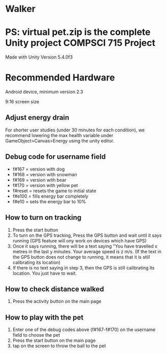 # Walker
PS: virtual pet.zip is the complete Unity project
COMPSCI 715 Project
===================
Made with Unity Version 5.4.0f3

Recommended Hardware
===================
Android device, minimum version 2.3

9:16 screen size

Adjust energy drain
-------------------
For shorter user studies (under 30 minutes for each condition), we recommend lowering the max health variable under GameObject>Canvas>Energy using the unity editor.

Debug code for username field
-------------------
- f#167 = version with dog
- f#168 = version with snowman
- f#169 = version with bear
- f#170 = version with yellow pet
- f#reset = resets the game to initial state
- f#e100 = fills energy bar completely
- f#e10 = sets the energy bar to 10%

How to turn on tracking
------------------
1. Press the start button 
2. To turn on the GPS tracking, Press the GPS button and wait until it says running (GPS feature will ony work on devices which have GPS)
3. Once it says running, there will be a text saying "You have travelled x metres in the last y minutes. Your average speed is z m/s.
   (If the text in the GPS button does not change to running, it means that it is still calibrating its location)  
4. If there is no text saying in step 3, then the GPS is still calibrating its location. You just have to wait.

How to check distance walked
------------------
1. Press the activity button on the main page

How to play with the pet
------------------
1. Enter one of the debug codes above (f#167-f#170) on the username field to choose the pet
2. Press the start button on the main page
3. tap on the screen to throw the ball to the pet


